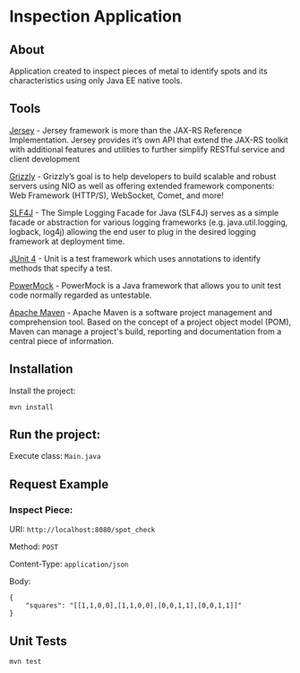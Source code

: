 # Inspection Application

## About
Application created to inspect pieces of metal to identify spots and its characteristics using only Java EE native tools.

## Tools
[Jersey](https://jersey.github.io/) - Jersey framework is more than the JAX-RS Reference Implementation. Jersey provides it’s own API that extend the JAX-RS toolkit with additional features and utilities to further simplify RESTful service and client development

[Grizzly](https://javaee.github.io/grizzly/) - Grizzly’s goal is to help developers to build scalable and robust servers using NIO as well as offering extended framework components: Web Framework (HTTP/S), WebSocket, Comet, and more!

[SLF4J](https://www.slf4j.org/) - The Simple Logging Facade for Java (SLF4J) serves as a simple facade or abstraction for various logging frameworks (e.g. java.util.logging, logback, log4j) allowing the end user to plug in the desired logging framework at deployment time.

[JUnit 4](https://junit.org/) - Unit is a test framework which uses annotations to identify methods that specify a test.

[PowerMock](https://powermock.github.io/) - PowerMock is a Java framework that allows you to unit test code normally regarded as untestable.

[Apache Maven](https://maven.apache.org/) - Apache Maven is a software project management and comprehension tool. Based on the concept of a project object model (POM), Maven can manage a project's build, reporting and documentation from a central piece of information.

## Installation
Install the project:

`mvn install`

## Run the project:
Execute class: ```Main.java```

## Request Example
### Inspect Piece:
URI: `http://localhost:8080/spot_check`

Method: `POST`

Content-Type: `application/json`

Body: 
```
{
    "squares": "[[1,1,0,0],[1,1,0,0],[0,0,1,1],[0,0,1,1]]"
}
```

## Unit Tests

`mvn test`

